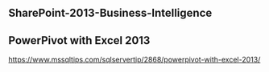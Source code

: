 ## SharePoint-2013-Business-Intelligence

## PowerPivot with Excel 2013

https://www.mssqltips.com/sqlservertip/2868/powerpivot-with-excel-2013/

